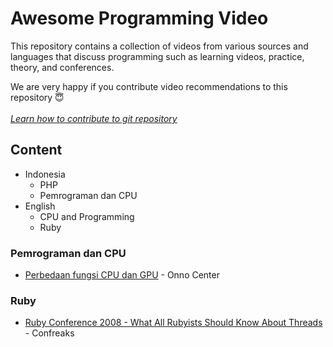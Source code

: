 # Awesome Programming Video

This repository contains a collection of videos from various sources and languages that discuss programming such as learning videos, practice, theory, and conferences.

We are very happy if you contribute video recommendations to this repository 😇 <br><br>
*<a href="https://docs.github.com/en/pull-requests/collaborating-with-pull-requests/proposing-changes-to-your-work-with-pull-requests/creating-a-pull-request#creating-the-pull-request">Learn how to contribute to git repository</a>*

## Content

- Indonesia
  - PHP
  - Pemrograman dan CPU
- English
  - CPU and Programming
  - Ruby

### Pemrograman dan CPU

- <a href="https://www.youtube.com/watch?v=QLrsNJgNDGQ">Perbedaan fungsi CPU dan GPU</a> - Onno Center
### Ruby

- <a href="https://www.youtube.com/watch?v=fK-N_VxdW7g&list=WL&index=3&t=442s">Ruby Conference 2008 - What All Rubyists Should Know About Threads</a> - Confreaks
